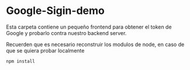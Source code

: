 # Google-Sigin-demo

Esta carpeta contiene un pequeño frontend para
obtener el token de Google y probarlo contra nuestro
backend server.

Recuerden que es necesario reconstruir los modulos de
node, en caso de que se quiera probar localmente

```
npm install
```